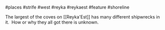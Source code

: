 #places #strife #west #reyka #reykaest #feature #shoreline 

The largest of the coves on [[Reyka'Est]] has many different shipwrecks in it.  How or why they all got there is unknown.